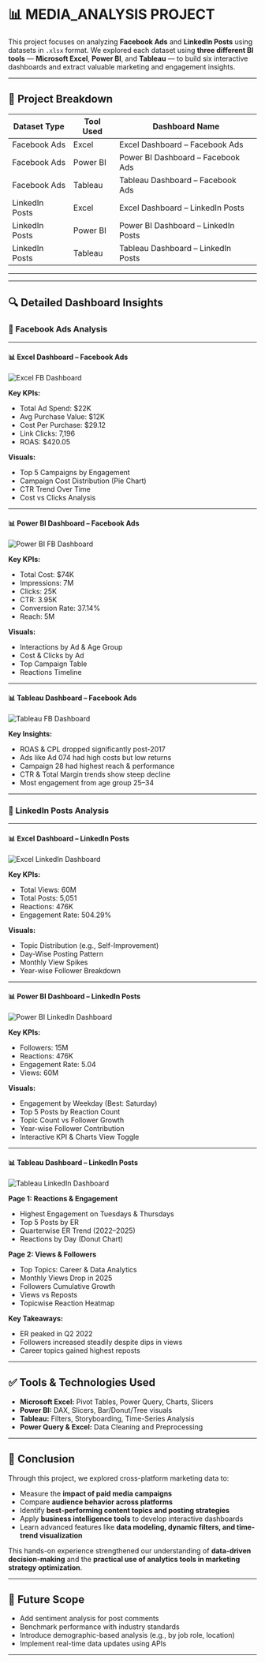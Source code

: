 # 📊 MEDIA_ANALYSIS PROJECT

This project focuses on analyzing **Facebook Ads** and **LinkedIn Posts** using datasets in `.xlsx` format. We explored each dataset using **three different BI tools** — **Microsoft Excel**, **Power BI**, and **Tableau** — to build six interactive dashboards and extract valuable marketing and engagement insights.

---

## 🧱 Project Breakdown

| Dataset Type     | Tool Used   | Dashboard Name                     |
|------------------|-------------|------------------------------------|
| Facebook Ads     | Excel       | Excel Dashboard – Facebook Ads     |
| Facebook Ads     | Power BI    | Power BI Dashboard – Facebook Ads  |
| Facebook Ads     | Tableau     | Tableau Dashboard – Facebook Ads   |
| LinkedIn Posts   | Excel       | Excel Dashboard – LinkedIn Posts   |
| LinkedIn Posts   | Power BI    | Power BI Dashboard – LinkedIn Posts|
| LinkedIn Posts   | Tableau     | Tableau Dashboard – LinkedIn Posts |

---

---

## 🔍 Detailed Dashboard Insights

### 📘 Facebook Ads Analysis

---

#### 📊 **Excel Dashboard – Facebook Ads**

![Excel FB Dashboard](dashboards/excel_fb_dashboard.png)

**Key KPIs:**
- Total Ad Spend: $22K  
- Avg Purchase Value: $12K  
- Cost Per Purchase: $29.12  
- Link Clicks: 7,196  
- ROAS: $420.05

**Visuals:**
- Top 5 Campaigns by Engagement  
- Campaign Cost Distribution (Pie Chart)  
- CTR Trend Over Time  
- Cost vs Clicks Analysis  

---

#### 📊 **Power BI Dashboard – Facebook Ads**

![Power BI FB Dashboard](dashboards/powerbi_fb_dashboard.png)

**Key KPIs:**
- Total Cost: $74K  
- Impressions: 7M  
- Clicks: 25K  
- CTR: 3.95K  
- Conversion Rate: 37.14%  
- Reach: 5M

**Visuals:**
- Interactions by Ad & Age Group  
- Cost & Clicks by Ad  
- Top Campaign Table  
- Reactions Timeline  

---

#### 📊 **Tableau Dashboard – Facebook Ads**

![Tableau FB Dashboard](dashboards/tableau_fb_dashboard.png)

**Key Insights:**
- ROAS & CPL dropped significantly post-2017  
- Ads like Ad 074 had high costs but low returns  
- Campaign 28 had highest reach & performance  
- CTR & Total Margin trends show steep decline  
- Most engagement from age group 25–34  

---

### 📘 LinkedIn Posts Analysis

---

#### 📊 **Excel Dashboard – LinkedIn Posts**

![Excel LinkedIn Dashboard](dashboards/excel_linkedin_dashboard.png)

**Key KPIs:**
- Total Views: 60M  
- Total Posts: 5,051  
- Reactions: 476K  
- Engagement Rate: 504.29%

**Visuals:**
- Topic Distribution (e.g., Self-Improvement)  
- Day-Wise Posting Pattern  
- Monthly View Spikes  
- Year-wise Follower Breakdown  

---

#### 📊 **Power BI Dashboard – LinkedIn Posts**

![Power BI LinkedIn Dashboard](dashboards/powerbi_linkedin_dashboard.png)

**Key KPIs:**
- Followers: 15M  
- Reactions: 476K  
- Engagement Rate: 5.04  
- Views: 60M

**Visuals:**
- Engagement by Weekday (Best: Saturday)  
- Top 5 Posts by Reaction Count  
- Topic Count vs Follower Growth  
- Year-wise Follower Contribution  
- Interactive KPI & Charts View Toggle  

---

#### 📊 **Tableau Dashboard – LinkedIn Posts**

![Tableau LinkedIn Dashboard](dashboards/tableau_linkedin_dashboard.png)

**Page 1: Reactions & Engagement**
- Highest Engagement on Tuesdays & Thursdays  
- Top 5 Posts by ER  
- Quarterwise ER Trend (2022–2025)  
- Reactions by Day (Donut Chart)

**Page 2: Views & Followers**
- Top Topics: Career & Data Analytics  
- Monthly Views Drop in 2025  
- Followers Cumulative Growth  
- Views vs Reposts  
- Topicwise Reaction Heatmap  

**Key Takeaways:**
- ER peaked in Q2 2022  
- Followers increased steadily despite dips in views  
- Career topics gained highest reposts  

---

## ✅ Tools & Technologies Used

- **Microsoft Excel:** Pivot Tables, Power Query, Charts, Slicers  
- **Power BI:** DAX, Slicers, Bar/Donut/Tree visuals  
- **Tableau:** Filters, Storyboarding, Time-Series Analysis  
- **Power Query & Excel:** Data Cleaning and Preprocessing  

---

## 📌 Conclusion

Through this project, we explored cross-platform marketing data to:

- Measure the **impact of paid media campaigns**
- Compare **audience behavior across platforms**
- Identify **best-performing content topics and posting strategies**
- Apply **business intelligence tools** to develop interactive dashboards
- Learn advanced features like **data modeling, dynamic filters, and time-trend visualization**

This hands-on experience strengthened our understanding of **data-driven decision-making** and the **practical use of analytics tools in marketing strategy optimization**.

---

## 🔮 Future Scope

- Add sentiment analysis for post comments  
- Benchmark performance with industry standards  
- Introduce demographic-based analysis (e.g., by job role, location)  
- Implement real-time data updates using APIs  

---



